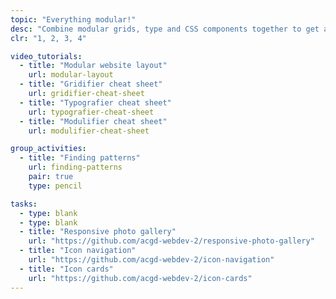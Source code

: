 ```yaml
---
topic: "Everything modular!"
desc: "Combine modular grids, type and CSS components together to get a website running quickly."
clr: "1, 2, 3, 4"

video_tutorials:
  - title: "Modular website layout"
    url: modular-layout
  - title: "Gridifier cheat sheet"
    url: gridifier-cheat-sheet
  - title: "Typografier cheat sheet"
    url: typografier-cheat-sheet
  - title: "Modulifier cheat sheet"
    url: modulifier-cheat-sheet

group_activities:
  - title: "Finding patterns"
    url: finding-patterns
    pair: true
    type: pencil

tasks:
  - type: blank
  - type: blank
  - title: "Responsive photo gallery"
    url: "https://github.com/acgd-webdev-2/responsive-photo-gallery"
  - title: "Icon navigation"
    url: "https://github.com/acgd-webdev-2/icon-navigation"
  - title: "Icon cards"
    url: "https://github.com/acgd-webdev-2/icon-cards"
---
```

